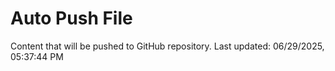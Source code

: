 # Auto Push File

Content that will be pushed to GitHub repository.
Last updated: 06/29/2025, 05:37:44 PM